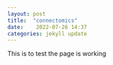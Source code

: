 ```yaml
---
layout: post
title:  "connectomics"
date:    2022-07-26 14:37
categories: jekyll update
---
```


This is to test the page is working
